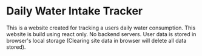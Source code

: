 # Daily Water Intake Tracker
This is a website created for tracking a users daily water consumption.
This website is build using react only. No backend servers.
User data is stored in browser's local storage (Clearing site data in browser will delete all data stored).
